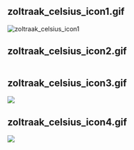 
## zoltraak_celsius_icon1.gif

![zoltraak_celsius_icon1](zoltraak_celsius_icon1.gif)

## zoltraak_celsius_icon2.gif

![![](Zoltraak_icon.jpeg)](zoltraak_celsius_icon2.gif)

## zoltraak_celsius_icon3.gif

![](zoltraak_celsius_icon3.gif)


## zoltraak_celsius_icon4.gif

![](zoltraak_celsius_icon4.gif)